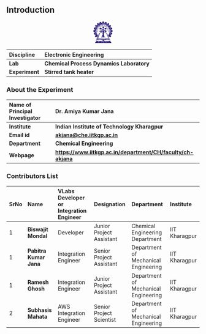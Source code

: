 ## Introduction

<div align="center">
<img src="experiment/images/iitkgp.png" width="10%">
</div>

<b>Discipline | <b> Electronic Engineering 
:--|:--|
<b> Lab | <b> **Chemical Process Dynamics Laboratory**
<b> Experiment|     <b> **Stirred tank heater**


### About the Experiment 

<!--Fill a brief description of this experiment here-->

<b>Name of Principal Investigator | <b> **Dr. Amiya Kumar Jana**
:--|:--|
<b> Institute | <b>  **Indian Institute of Technology Kharagpur**
<b> Email id|     <b>  **akjana@che.iitkgp.ac.in**
<b> Department |  **Chemical Engineering**
<b>Webpage| <b> https://www.iitkgp.ac.in/department/CH/faculty/ch-akjana




### Contributors List

SrNo | Name | VLabs Developer or Integration Engineer | Designation | Department| Institute
:--|:--|:--|:--|:--|:--|
1 | **Biswajit Mondal** |Developer | Junior Project Assistant | Chemical Engineering Department | IIT Kharagpur | 
1 | **Pabitra Kumar Jana** |Integration Engineer | Senior Project Assistant | Department of Mechanical Engineering | IIT Kharagpur |
1 | **Ramesh Ghosh** |Integration Engineer | Junior Project Assistant | Department of Mechanical Engineering | IIT Kharagpur |
2 | **Subhasis Mahata** |AWS Integration Engineer | Senior Project Scientist | Department of Mechanical Engineering | IIT Kharagpur | 
